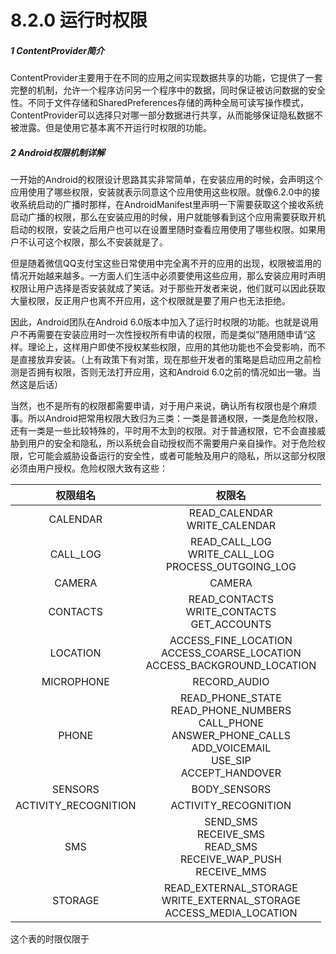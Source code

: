 # 8.2.0 运行时权限

##### 1 ContentProvider简介

ContentProvider主要用于在不同的应用之间实现数据共享的功能，它提供了一套完整的机制，允许一个程序访问另一个程序中的数据，同时保证被访问数据的安全性。不同于文件存储和SharedPreferences存储的两种全局可读写操作模式，ContentProvider可以选择只对哪一部分数据进行共享，从而能够保证隐私数据不被泄露。但是使用它基本离不开运行时权限的功能。

##### 2 Android权限机制详解

一开始的Android的权限设计思路其实非常简单，在安装应用的时候，会声明这个应用使用了哪些权限，安装就表示同意这个应用使用这些权限。就像6.2.0中的接收系统启动的广播时那样，在AndroidManifest里声明一下需要获取这个接收系统启动广播的权限，那么在安装应用的时候，用户就能够看到这个应用需要获取开机启动的权限，安装之后用户也可以在设置里随时查看应用使用了哪些权限。如果用户不认可这个权限，那么不安装就是了。

但是随着微信QQ支付宝这些日常使用中完全离不开的应用的出现，权限被滥用的情况开始越来越多。一方面人们生活中必须要使用这些应用，那么安装应用时声明权限让用户选择是否安装就成了笑话。对于那些开发者来说，他们就可以因此获取大量权限，反正用户也离不开应用，这个权限就是要了用户也无法拒绝。

因此，Android团队在Android 6.0版本中加入了运行时权限的功能。也就是说用户不再需要在安装应用时一次性授权所有申请的权限，而是类似”随用随申请“这样。理论上，这样用户即使不授权某些权限，应用的其他功能也不会受影响，而不是直接放弃安装。（上有政策下有对策，现在那些开发者的策略是启动应用之前检测是否拥有权限，否则无法打开应用，这和Android 6.0之前的情况如出一辙。当然这是后话）

当然，也不是所有的权限都需要申请，对于用户来说，确认所有权限也是个麻烦事。所以Android把常用权限大致归为三类：一类是普通权限，一类是危险权限，还有一类是一些比较特殊的，平时用不太到的权限。对于普通权限，它不会直接威胁到用户的安全和隐私，所以系统会自动授权而不需要用户亲自操作。对于危险权限，它可能会威胁设备运行的安全性，或者可能触及用户的隐私，所以这部分权限必须由用户授权。危险权限大致有这些：

|       权限组名       |                                                                权限名                                                                |
| :------------------: | :-----------------------------------------------------------------------------------------------------------------------------------: |
|       CALENDAR       |                                                   READ_CALENDAR<br />WRITE_CALENDAR                                                   |
|       CALL_LOG       |                                      READ_CALL_LOG<br />WRITE_CALL_LOG<br />PROCESS_OUTGOING_LOG                                      |
|        CAMERA        |                                                                CAMERA                                                                |
|       CONTACTS       |                                          READ_CONTACTS<br />WRITE_CONTACTS<br />GET_ACCOUNTS                                          |
|       LOCATION       |                           ACCESS_FINE_LOCATION<br />ACCESS_COARSE_LOCATION<br />ACCESS_BACKGROUND_LOCATION                           |
|      MICROPHONE      |                                                             RECORD_AUDIO                                                             |
|        PHONE        | READ_PHONE_STATE<br />READ_PHONE_NUMBERS<br />CALL_PHONE<br />ANSWER_PHONE_CALLS<br />ADD_VOICEMAIL<br />USE_SIP<br />ACCEPT_HANDOVER |
|       SENSORS       |                                                             BODY_SENSORS                                                             |
| ACTIVITY_RECOGNITION |                                                         ACTIVITY_RECOGNITION                                                         |
|         SMS         |                            SEND_SMS<br />RECEIVE_SMS<br />READ_SMS<br />RECEIVE_WAP_PUSH<br />RECEIVE_MMS                            |
|       STORAGE       |                             READ_EXTERNAL_STORAGE<br />WRITE_EXTERNAL_STORAGE<br />ACCESS_MEDIA_LOCATION                             |

这个表的时限仅限于
